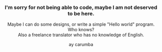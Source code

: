 <div align="center">

 ### I'm sorry for not being able to code, maybe I am not deserved to be here.
 Maybe I can do some designs, or write a simple "Hello world" program. Who knows?  
 Also a freelance translator who has no knowledge of English.
 
 ay carumba

</div>
